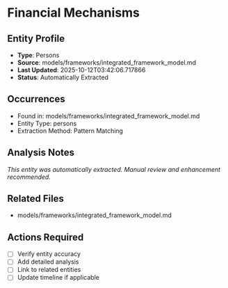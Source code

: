 # Financial Mechanisms

## Entity Profile
- **Type**: Persons
- **Source**: models/frameworks/integrated_framework_model.md
- **Last Updated**: 2025-10-12T03:42:06.717866
- **Status**: Automatically Extracted

## Occurrences
- Found in: models/frameworks/integrated_framework_model.md
- Entity Type: persons
- Extraction Method: Pattern Matching

## Analysis Notes
*This entity was automatically extracted. Manual review and enhancement recommended.*

## Related Files
- models/frameworks/integrated_framework_model.md

## Actions Required
- [ ] Verify entity accuracy
- [ ] Add detailed analysis
- [ ] Link to related entities
- [ ] Update timeline if applicable
